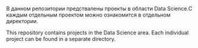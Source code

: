 В данном репозитории предствалены проекты в области Data Science.С каждым отдельным проектом можно ознакомится в отдельном директории.

This repository contains projects in the Data Science area. Each individual project can be found in a separate directory.
